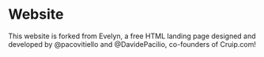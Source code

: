 # Website

This website is forked from Evelyn, a free HTML landing page designed and developed by @pacovitiello and @DavidePacilio, co-founders of Cruip.com!